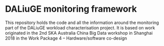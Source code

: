 # DALiuGE monitoring framework
This repository holds the code and all the information around the monitoring
part of the DALiuGE workload characterisation project. It is based on work
originated in the 2nd SKA Australia China Big Data workshop in Shanghai
2018 in the Work Package 4 – Hardware/software co-design
